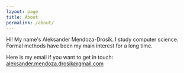 ```yaml
---
layout: page
title: About
permalink: /about/
---
```


Hi! My name's Aleksander Mendoza-Drosik. I study computer science. Formal methods have been my main interest for a long time. 

Here is my email if you want to get in touch:
aleksander.mendoza.drosik@gmail.com